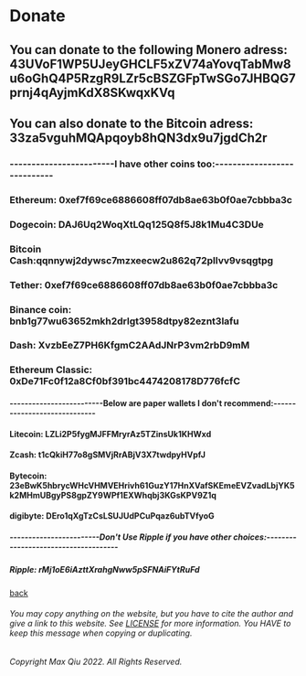 # Donate
## You can donate to the following Monero adress: 43UVoF1WP5UJeyGHCLF5xZV74aYovqTabMw8u6oGhQ4P5RzgR9LZr5cBSZGFpTwSGo7JHBQG7prnj4qAyjmKdX8SKwqxKVq
## You can also donate to the Bitcoin adress: 33za5vguhMQApqoyb8hQN3dx9u7jgdCh2r
### ------------------------I have other coins too:----------------------------
### Ethereum: 0xef7f69ce6886608ff07db8ae63b0f0ae7cbbba3c
### Dogecoin: DAJ6Uq2WoqXtLQq125Q8f5J8k1Mu4C3DUe
### Bitcoin Cash:qqnnywj2dywsc7mzxeecw2u862q72pllvv9vsqgtpg
### Tether: 0xef7f69ce6886608ff07db8ae63b0f0ae7cbbba3c
### Binance coin: bnb1g77wu63652mkh2drlgt3958dtpy82eznt3lafu
### Dash: XvzbEeZ7PH6KfgmC2AAdJNrP3vm2rbD9mM
### Ethereum Classic: 0xDe71Fc0f12a8Cf0bf391bc4474208178D776fcfC
#### -------------------------Below are paper wallets I don't recommend:-----------------------------
#### Litecoin: LZLi2P5fygMJFFMryrAz5TZinsUk1KHWxd
#### Zcash: t1cQkiH77o8gSMVjRrABjV3X7twdpyHVpfJ
#### Bytecoin: 23eBwK5hbrycWHcVHMVEHrivh61GuzY17HnXVafSKEmeEVZvadLbjYK5k2MHmUBgyPS8gpZY9WPf1EXWhqbj3KGsKPV9Z1q
#### digibyte: DEro1qXgTzCsLSUJUdPCuPqaz6ubTVfyoG
##### ------------------------Don't Use Ripple if you have other choices:-------------------------------------
##### Ripple: rMj1oE6iAzttXrahgNww5pSFNAiFYtRuFd
[back](https://qqiumax.github.io/home/)



###### You may copy anything on the website, but you have to cite the author and give a link to this website. See [LICENSE](https://qqiumax.github.io/LICENSE) for more information. You HAVE to keep this message when copying or duplicating.

###### Copyright Max Qiu 2022. All Rights Reserved.